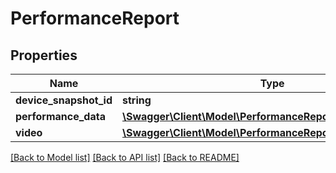 # PerformanceReport

## Properties
Name | Type | Description | Notes
------------ | ------------- | ------------- | -------------
**device_snapshot_id** | **string** |  | [optional] 
**performance_data** | [**\Swagger\Client\Model\PerformanceReportPerformanceData**](PerformanceReportPerformanceData.md) |  | [optional] 
**video** | [**\Swagger\Client\Model\PerformanceReportVideo**](PerformanceReportVideo.md) |  | [optional] 

[[Back to Model list]](../README.md#documentation-for-models) [[Back to API list]](../README.md#documentation-for-api-endpoints) [[Back to README]](../README.md)



